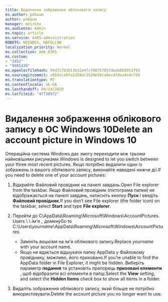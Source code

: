```yaml
---
title: Видалення зображення облікового запису
ms.author: pebaum
author: pebaum
manager: mnirkhe
ms.audience: Admin
ms.topic: article
ms.service: o365-administration
ROBOTS: NOINDEX, NOFOLLOW
localization_priority: Normal
ms.collection: Adm_O365
ms.custom:
- "3452"
- "9001439"
ms.openlocfilehash: 94d7c783b13632e9fcf0875785fdeab8b8951f93
ms.sourcegitcommit: c6692ce0fa1358ec3529e59ca0ecdfdea4cdc759
ms.translationtype: MT
ms.contentlocale: uk-UA
ms.lasthandoff: 09/14/2020
ms.locfileid: "47730972"
---
```

# <a name="delete-an-account-picture-in-windows-10"></a><span data-ttu-id="a2d78-102">Видалення зображення облікового запису в ОС Windows 10</span><span class="sxs-lookup"><span data-stu-id="a2d78-102">Delete an account picture in Windows 10</span></span>

<span data-ttu-id="a2d78-103">Операційна система Windows дає змогу переходити між трьома найновішими рисунками.</span><span class="sxs-lookup"><span data-stu-id="a2d78-103">Windows is designed to let you switch between your three most recent pictures.</span></span> <span data-ttu-id="a2d78-104">Якщо потрібно видалити один із зображень із вашого облікового запису, виконайте наведені нижче дії.</span><span class="sxs-lookup"><span data-stu-id="a2d78-104">If you need to delete one of your account pictures:</span></span>

1. <span data-ttu-id="a2d78-105">Відкрийте Файловий провідник на панелі завдань.</span><span class="sxs-lookup"><span data-stu-id="a2d78-105">Open File explorer from the taskbar.</span></span> <span data-ttu-id="a2d78-106">Якщо Файловий провідник (піктограма папки) не відображається на панелі завдань, натисніть кнопку **Пуск** і введіть **Файловий провідник**.</span><span class="sxs-lookup"><span data-stu-id="a2d78-106">If you don’t see File explorer (the folder icon) on the taskbar, select **Start** and type **File explorer**.</span></span>

2. <span data-ttu-id="a2d78-107">Перейти до C\AppData\Roaming\Microsoft\Windows\AccountPictures. Users \ \\ *ім'я _* домену</span><span class="sxs-lookup"><span data-stu-id="a2d78-107">Go to C:\Users\\*yourname*\AppData\Roaming\Microsoft\Windows\AccountPictures.</span></span> 
    - <span data-ttu-id="a2d78-108">Замініть *вашеімя* на ім'я облікового запису.</span><span class="sxs-lookup"><span data-stu-id="a2d78-108">Replace *yourname* with your account name.</span></span>
    - <span data-ttu-id="a2d78-109">Якщо не вдається відшукати папку AppData у Файловому провіднику, можливо, його приховано.</span><span class="sxs-lookup"><span data-stu-id="a2d78-109">If you’re unable to find the AppData folder in File Explorer, it might be hidden.</span></span> <span data-ttu-id="a2d78-110">Виберіть параметр **подання** та установіть прапорець **приховані елементи** , щоб відобразити всі елементи в папці.</span><span class="sxs-lookup"><span data-stu-id="a2d78-110">Select the **View** setting, and select the **Hidden Items** check box to show all items in a folder.</span></span>

3. <span data-ttu-id="a2d78-111">Видаліть зображення облікового запису, який більше не потрібно використовувати.</span><span class="sxs-lookup"><span data-stu-id="a2d78-111">Delete the account picture you no longer want to use.</span></span>
 
 